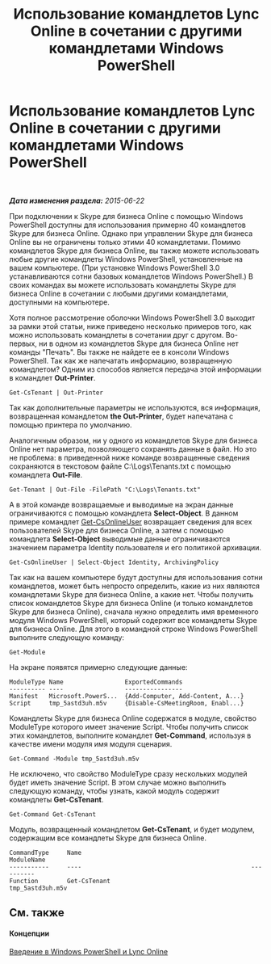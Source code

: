 ﻿---
title: Использование командлетов Lync Online в сочетании с другими командлетами Windows PowerShell
TOCTitle: Использование командлетов Lync Online в сочетании с другими командлетами Windows PowerShell
ms:assetid: 8bb8800a-f966-4570-8c8b-db87a91ad783
ms:mtpsurl: https://technet.microsoft.com/ru-ru/library/Dn362816(v=OCS.15)
ms:contentKeyID: 56270587
ms.date: 06/01/2017
mtps_version: v=OCS.15
ms.translationtype: HT
---

# Использование командлетов Lync Online в сочетании с другими командлетами Windows PowerShell

 

_**Дата изменения раздела:** 2015-06-22_

При подключении к Skype для бизнеса Online с помощью Windows PowerShell доступны для использования примерно 40 командлетов Skype для бизнеса Online. Однако при управлении Skype для бизнеса Online вы не ограничены только этими 40 командлетами. Помимо командлетов Skype для бизнеса Online, вы также можете использовать любые другие командлеты Windows PowerShell, установленные на вашем компьютере. (При установке Windows PowerShell 3.0 устанавливаются сотни базовых командлетов Windows PowerShell.) В своих командах вы можете использовать командлеты Skype для бизнеса Online в сочетании с любыми другими командлетами, доступными на компьютере.

Хотя полное рассмотрение оболочки Windows PowerShell 3.0 выходит за рамки этой статьи, ниже приведено несколько примеров того, как можно использовать командлеты в сочетании друг с другом. Во-первых, ни в одном из командлетов Skype для бизнеса Online нет команды "Печать". Вы также не найдете ее в консоли Windows PowerShell. Так как же напечатать информацию, возвращенную командлетом? Одним из способов является передача этой информации в командлет **Out-Printer**.

    Get-CsTenant | Out-Printer

Так как дополнительные параметры не используются, вся информация, возвращенная командлетом **the Out-Printer**, будет напечатана с помощью принтера по умолчанию.

Аналогичным образом, ни у одного из командлетов Skype для бизнеса Online нет параметра, позволяющего сохранять данные в файл. Но это не проблема: в приведенной ниже команде возвращенные сведения сохраняются в текстовом файле C:\\Logs\\Tenants.txt с помощью командлета **Out-File**.

    Get-Tenant | Out-File -FilePath "C:\Logs\Tenants.txt"

А в этой команде возвращаемые и выводимые на экран данные ограничиваются с помощью командлета **Select-Object**. В данном примере командлет [Get-CsOnlineUser](get-csonlineuser.md) возвращает сведения для всех пользователей Skype для бизнеса Online, а затем с помощью командлета **Select-Object** выводимые данные ограничиваются значением параметра Identity пользователя и его политикой архивации.

    Get-CsOnlineUser | Select-Object Identity, ArchivingPolicy

Так как на вашем компьютере будут доступны для использования сотни командлетов, может быть непросто определить, какие из них являются командлетами Skype для бизнеса Online, а какие нет. Чтобы получить список командлетов Skype для бизнеса Online (и только командлетов Skype для бизнеса Online), сначала нужно определить имя временного модуля Windows PowerShell, который содержит все командлеты Skype для бизнеса Online. Для этого в командной строке Windows PowerShell выполните следующую команду:

    Get-Module

На экране появятся примерно следующие данные:

    ModuleType Name                 ExportedCommands
    ---------- ----                 ----------------
    Manifest   Microsoft.PowerS...  {Add-Computer, Add-Content, A...}
    Script     tmp_5astd3uh.m5v     {Disable-CsMeetingRoom, Enabl...}

Командлеты Skype для бизнеса Online содержатся в модуле, свойство ModuleType которого имеет значение Script. Чтобы получить список этих командлетов, выполните командлет **Get-Command**, используя в качестве имени модуля имя модуля сценария.

    Get-Command -Module tmp_5astd3uh.m5v

Не исключено, что свойство ModuleType сразу нескольких модулей будет иметь значение Script. В этом случае можно выполнить следующую команду, чтобы узнать, какой модуль содержит командлеты **Get-CsTenant**.

    Get-Command Get-CsTenant

Модуль, возвращенный командлетом **Get-CsTenant**, и будет модулем, содержащим все командлеты Skype для бизнеса Online.

    CommandType     Name                                               ModuleName
    -----------     ----                                               ----------
    Function        Get-CsTenant                                       tmp_5astd3uh.m5v

## См. также

#### Концепции

[Введение в Windows PowerShell и Lync Online](an-introduction-to-windows-powershell-and-skype-for-business-online.md)

